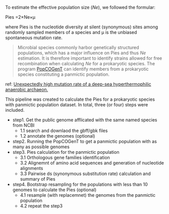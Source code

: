 To estimate the effective population size (*Ne*), we followed the formular:

Pies =2×Ne×µ

where Pies is the nucleotide diversity at silent (synonymous) sites among randomly sampled members of a species and µ is the unbiased spontaneous mutation rate. 
> Microbial species commonly harbor genetically structured populations, which has a major influence on Pies and thus *Ne* estimation. 
It is therefore important to identify strains allowed for free recombination when calculating *Ne* for a prokaryotic species.
The program [PopCOGenT](https://github.com/philarevalo/PopCOGenT) can identify members from a prokaryotic species constituting a panmictic population. 

ref: [Unexpectedly high mutation rate of a deep-sea hyperthermophilic anaerobic archaeon.](https://www.biorxiv.org/content/10.1101/2020.09.09.287623v2)

This pipeline was created to calculate the Pies for a prokaryotic species with panmictic population dataset. In total, three (or four) steps were included.
- step1. Get the public genome afflicated with the same named species from NCBI
  - 1.1 search and downlaod the gbff/gbk files
  - 1.2 annotate the genomes (optional)
- step2. Running the PopCOGenT to get a panmictic population with as many as possible genomes
- step3. Pies calculation for the panmictic population
  - 3.1 Orthologous gene families identification
  - 3.2 Alignemnt of amino acid sequences and generation of nucleotide alignments
  - 3.3 Pairwise ds (synonymous substitution rate) calculation and summary of Pies
- step4. Bootstrap resampling for the populations with less than 10 genomes to calculate the Pies (optional)
  - 4.1 resample (with replacemnet) the genomes from the panmictic population
  - 4.2 repeat the step3
  

